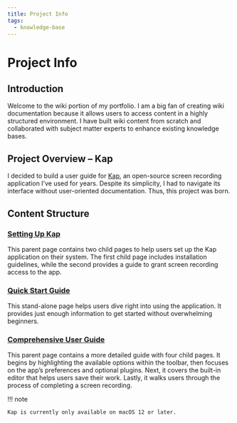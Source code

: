 ```yaml
---
title: Project Info
tags:
  - knowledge-base
---
```


# Project Info

## **Introduction**

Welcome to the wiki portion of my portfolio. I am a big fan of creating wiki documentation because it allows users to access content in a highly structured environment. I have built wiki content from scratch and collaborated with subject matter experts to enhance existing knowledge bases.

## **Project Overview – Kap**

I decided to build a user guide for [Kap](https://getkap.co/), an open-source screen recording application I’ve used for years. Despite its simplicity, I had to navigate its interface without user-oriented documentation. Thus, this
project was born.

## **Content Structure**

### [Setting Up Kap](./setting_up_kap/Installation-Guide_327695.md)

This parent page contains two child pages to help users set up the Kap application on their system. The first child page includes installation guidelines, while the second provides a guide to grant screen recording access to the app.

### [Quick Start Guide](Quick-Start-Guide_327712.md)

This stand-alone page helps users dive right into using the application. It provides just enough information to get started without overwhelming beginners.

### [Comprehensive User Guide](./comprehensive_user_guide/Tool-Bar_393330.md)

This parent page contains a more detailed guide with four child pages. It begins by highlighting the available options within the toolbar, then focuses
on the app’s preferences and optional plugins. Next, it covers the built-in editor that helps users save their work. Lastly, it walks users through the process of completing a screen recording.

!!! note

    Kap is currently only available on macOS 12 or later.